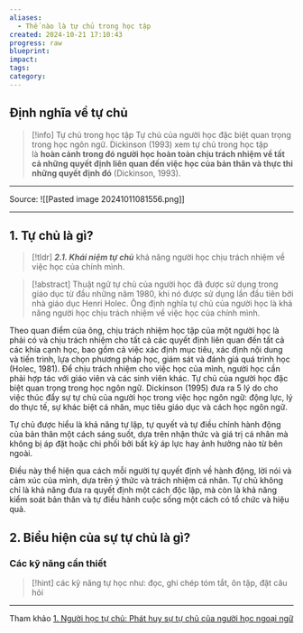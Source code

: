 ```yaml
---
aliases:
  - Thế nào là tự chủ trong học tập
created: 2024-10-21 17:10:43
progress: raw
blueprint: 
impact: 
tags: 
category:
---
```

## Định nghĩa về tự chủ
> [!info] Tự chủ trong học tập
> Tự chủ của người học đặc biệt quan trọng trong học ngôn ngữ. Dickinson (1993) xem tự chủ trong học tập là **hoàn cảnh trong đó người học hoàn toàn chịu trách nhiệm về tất cả những quyết định liên quan đến việc học của bản thân và thực thi những quyết định đó** (Dickinson, 1993).


---
Source: 
![[Pasted image 20241011081556.png]]

---

## **1. Tự chủ là gì?**

> [!tldr]
> **_2.1. Khái niệm tự chủ_**
> khả năng người học chịu trách nhiệm về việc học của chính mình.

> [!abstract]
> Thuật ngữ tự chủ của người học đã được sử dụng trong giáo dục từ đầu những năm 1980, khi nó được sử dụng lần đầu tiên bởi nhà giáo dục Henri Holec. Ông định nghĩa tự chủ của người học là khả năng người học chịu trách nhiệm về việc học của chính mình.

Theo quan điểm của ông, chịu trách nhiệm học tập của một người học là phải có và chịu trách nhiệm cho tất cả các quyết định liên quan đến tất cả các khía cạnh học, bao gồm cả việc xác định mục tiêu, xác định nội dung và tiến trình, lựa chọn phương pháp học, giám sát và đánh giá quá trình học (Holec, 1981). Để chịu trách nhiệm cho việc học của mình, người học cần phải hợp tác với giáo viên và các sinh viên khác. Tự chủ của người học đặc biệt quan trọng trong học ngôn ngữ. Dickinson (1995) đưa ra 5 lý do cho việc thúc đẩy sự tự chủ của người học trong việc học ngôn ngữ: động lực, lý do thực tế, sự khác biệt cá nhân, mục tiêu giáo dục và cách học ngôn ngữ.



Tự chủ được hiểu là khả năng tự lập, tự quyết và tự điều chỉnh hành động của bản thân một cách sáng suốt, dựa trên nhận thức và giá trị cá nhân mà không bị áp đặt hoặc chi phối bởi bất kỳ áp lực hay ảnh hưởng nào từ bên ngoài. 

Điều này thể hiện qua cách mỗi người tự quyết định về hành động, lời nói và cảm xúc của mình, dựa trên ý thức và trách nhiệm cá nhân. Tự chủ không chỉ là khả năng đưa ra quyết định một cách độc lập, mà còn là khả năng kiểm soát bản thân và tự điều hành cuộc sống một cách có tổ chức và hiệu quả.

## **2. Biểu hiện của sự tự chủ là gì?**


### Các kỹ năng cần thiết
> [!hint]
> các kỹ năng tự học như: đọc, ghi chép tóm tắt, ôn tập, đặt câu hỏi

---
Tham khảo
[1. Người học tự chủ: Phát huy sự tự chủ của người học ngoại ngữ](https://tapchicongthuong.vn/nguoi-hoc-tu-chu--phat-huy-su-tu-chu-cua-nguoi-hoc-ngoai-ngu-68284.htm)

